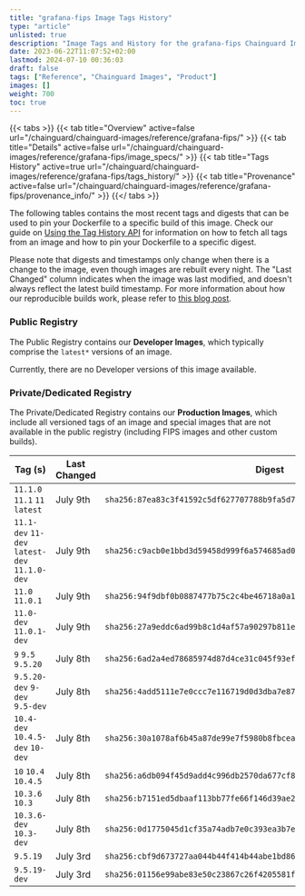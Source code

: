 ```yaml
---
title: "grafana-fips Image Tags History"
type: "article"
unlisted: true
description: "Image Tags and History for the grafana-fips Chainguard Image"
date: 2023-06-22T11:07:52+02:00
lastmod: 2024-07-10 00:36:03
draft: false
tags: ["Reference", "Chainguard Images", "Product"]
images: []
weight: 700
toc: true
---
```


{{< tabs >}}
{{< tab title="Overview" active=false url="/chainguard/chainguard-images/reference/grafana-fips/" >}}
{{< tab title="Details" active=false url="/chainguard/chainguard-images/reference/grafana-fips/image_specs/" >}}
{{< tab title="Tags History" active=true url="/chainguard/chainguard-images/reference/grafana-fips/tags_history/" >}}
{{< tab title="Provenance" active=false url="/chainguard/chainguard-images/reference/grafana-fips/provenance_info/" >}}
{{</ tabs >}}

The following tables contains the most recent tags and digests that can be used to pin your Dockerfile to a specific build of this image. Check our guide on [Using the Tag History API](/chainguard/chainguard-images/using-the-tag-history-api/) for information on how to fetch all tags from an image and how to pin your Dockerfile to a specific digest.

Please note that digests and timestamps only change when there is a change to the image, even though images are rebuilt every night. The "Last Changed" column indicates when the image was last modified, and doesn't always reflect the latest build timestamp. For more information about how our reproducible builds work, please refer to [this blog post](https://www.chainguard.dev/unchained/reproducing-chainguards-reproducible-image-builds).

### Public Registry
The Public Registry contains our **Developer Images**, which typically comprise the `latest*` versions of an image.

Currently, there are no Developer versions of this image available.

### Private/Dedicated Registry
The Private/Dedicated Registry contains our **Production Images**, which include all versioned tags of an image and special images that are not available in the public registry (including FIPS images and other custom builds).

| Tag (s)                                        | Last Changed | Digest                                                                    |
|------------------------------------------------|--------------|---------------------------------------------------------------------------|
|  `11.1.0` `11.1` `11` `latest`                 | July 9th     | `sha256:87ea83c3f41592c5df627707788b9fa5d7ce931101b234c5dd7d1306626b0024` |
|  `11.1-dev` `11-dev` `latest-dev` `11.1.0-dev` | July 9th     | `sha256:c9acb0e1bbd3d59458d999f6a574685ad03a66ac9c8f66115b544a053f320805` |
|  `11.0` `11.0.1`                               | July 9th     | `sha256:94f9dbf0b0887477b75c2c4be46718a0a15bd043c59b50daa9c88e711d69dbad` |
|  `11.0-dev` `11.0.1-dev`                       | July 9th     | `sha256:27a9eddc6ad99b8c1d4af57a90297b811eea92406a97518a3ebad15d73086417` |
|  `9` `9.5` `9.5.20`                            | July 8th     | `sha256:6ad2a4ed78685974d87d4ce31c045f93efd62c05149f44c99e7fdf40066dae2c` |
|  `9.5.20-dev` `9-dev` `9.5-dev`                | July 8th     | `sha256:4add5111e7e0ccc7e116719d0d3dba7e871e9a819e7533ed7a65370f1cc8e761` |
|  `10.4-dev` `10.4.5-dev` `10-dev`              | July 8th     | `sha256:30a1078af6b45a87de99e7f5980b8fbceaa19275642bfc3d86c5051f6555ab9a` |
|  `10` `10.4` `10.4.5`                          | July 8th     | `sha256:a6db094f45d9add4c996db2570da677cf8fe037fe51aa60a79ad5220fa2aea5e` |
|  `10.3.6` `10.3`                               | July 8th     | `sha256:b7151ed5dbaaf113bb77fe66f146d39ae26b2e8791e994aa7daaf8c133ecaa19` |
|  `10.3.6-dev` `10.3-dev`                       | July 8th     | `sha256:0d1775045d1cf35a74adb7e0c393ea3b7e3b2ee10b97c24b517b1972950e1f48` |
|  `9.5.19`                                      | July 3rd     | `sha256:cbf9d673727aa044b44f414b44abe1bd86529b07282f97cfcf6e05cb561b7801` |
|  `9.5.19-dev`                                  | July 3rd     | `sha256:01156e99abe83e50c23867c26f4205581fadea3a6332917664d6c392ffd68630` |

